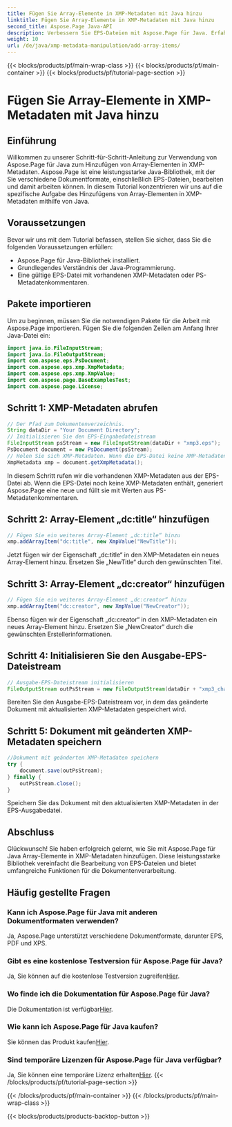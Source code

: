 ```yaml
---
title: Fügen Sie Array-Elemente in XMP-Metadaten mit Java hinzu
linktitle: Fügen Sie Array-Elemente in XMP-Metadaten mit Java hinzu
second_title: Aspose.Page Java-API
description: Verbessern Sie EPS-Dateien mit Aspose.Page für Java. Erfahren Sie, wie Sie Array-Elemente mühelos zu XMP-Metadaten hinzufügen. Folgen Sie jetzt unserer Schritt-für-Schritt-Anleitung!
weight: 10
url: /de/java/xmp-metadata-manipulation/add-array-items/
---
```


{{< blocks/products/pf/main-wrap-class >}}
{{< blocks/products/pf/main-container >}}
{{< blocks/products/pf/tutorial-page-section >}}

# Fügen Sie Array-Elemente in XMP-Metadaten mit Java hinzu

## Einführung
Willkommen zu unserer Schritt-für-Schritt-Anleitung zur Verwendung von Aspose.Page für Java zum Hinzufügen von Array-Elementen in XMP-Metadaten. Aspose.Page ist eine leistungsstarke Java-Bibliothek, mit der Sie verschiedene Dokumentformate, einschließlich EPS-Dateien, bearbeiten und damit arbeiten können. In diesem Tutorial konzentrieren wir uns auf die spezifische Aufgabe des Hinzufügens von Array-Elementen in XMP-Metadaten mithilfe von Java.
## Voraussetzungen
Bevor wir uns mit dem Tutorial befassen, stellen Sie sicher, dass Sie die folgenden Voraussetzungen erfüllen:
- Aspose.Page für Java-Bibliothek installiert.
- Grundlegendes Verständnis der Java-Programmierung.
- Eine gültige EPS-Datei mit vorhandenen XMP-Metadaten oder PS-Metadatenkommentaren.
## Pakete importieren
Um zu beginnen, müssen Sie die notwendigen Pakete für die Arbeit mit Aspose.Page importieren. Fügen Sie die folgenden Zeilen am Anfang Ihrer Java-Datei ein:
```java
import java.io.FileInputStream;
import java.io.FileOutputStream;
import com.aspose.eps.PsDocument;
import com.aspose.eps.xmp.XmpMetadata;
import com.aspose.eps.xmp.XmpValue;
import com.aspose.page.BaseExamplesTest;
import com.aspose.page.License;
```
## Schritt 1: XMP-Metadaten abrufen
```java
// Der Pfad zum Dokumentenverzeichnis.
String dataDir = "Your Document Directory";
// Initialisieren Sie den EPS-Eingabedateistream
FileInputStream psStream = new FileInputStream(dataDir + "xmp3.eps");
PsDocument document = new PsDocument(psStream);
// Holen Sie sich XMP-Metadaten. Wenn die EPS-Datei keine XMP-Metadaten enthält, erhalten wir eine neue, gefüllt mit Werten aus PS-Metadatenkommentaren (%%Creator, %%CreateDate, %%Title usw.).
XmpMetadata xmp = document.getXmpMetadata();
```
In diesem Schritt rufen wir die vorhandenen XMP-Metadaten aus der EPS-Datei ab. Wenn die EPS-Datei noch keine XMP-Metadaten enthält, generiert Aspose.Page eine neue und füllt sie mit Werten aus PS-Metadatenkommentaren.
## Schritt 2: Array-Element „dc:title“ hinzufügen
```java
// Fügen Sie ein weiteres Array-Element „dc:title“ hinzu
xmp.addArrayItem("dc:title", new XmpValue("NewTitle"));
```
Jetzt fügen wir der Eigenschaft „dc:title“ in den XMP-Metadaten ein neues Array-Element hinzu. Ersetzen Sie „NewTitle“ durch den gewünschten Titel.
## Schritt 3: Array-Element „dc:creator“ hinzufügen
```java
// Fügen Sie ein weiteres Array-Element „dc:creator“ hinzu
xmp.addArrayItem("dc:creator", new XmpValue("NewCreator"));
```
Ebenso fügen wir der Eigenschaft „dc:creator“ in den XMP-Metadaten ein neues Array-Element hinzu. Ersetzen Sie „NewCreator“ durch die gewünschten Erstellerinformationen.
## Schritt 4: Initialisieren Sie den Ausgabe-EPS-Dateistream
```java
// Ausgabe-EPS-Dateistream initialisieren
FileOutputStream outPsStream = new FileOutputStream(dataDir + "xmp3_changed.eps");
```
Bereiten Sie den Ausgabe-EPS-Dateistream vor, in dem das geänderte Dokument mit aktualisierten XMP-Metadaten gespeichert wird.
## Schritt 5: Dokument mit geänderten XMP-Metadaten speichern
```java
//Dokument mit geänderten XMP-Metadaten speichern
try {			
    document.save(outPsStream);
} finally {
    outPsStream.close();
}
```
Speichern Sie das Dokument mit den aktualisierten XMP-Metadaten in der EPS-Ausgabedatei.
## Abschluss
Glückwunsch! Sie haben erfolgreich gelernt, wie Sie mit Aspose.Page für Java Array-Elemente in XMP-Metadaten hinzufügen. Diese leistungsstarke Bibliothek vereinfacht die Bearbeitung von EPS-Dateien und bietet umfangreiche Funktionen für die Dokumentenverarbeitung.
## Häufig gestellte Fragen

### Kann ich Aspose.Page für Java mit anderen Dokumentformaten verwenden?
Ja, Aspose.Page unterstützt verschiedene Dokumentformate, darunter EPS, PDF und XPS.
### Gibt es eine kostenlose Testversion für Aspose.Page für Java?
 Ja, Sie können auf die kostenlose Testversion zugreifen[Hier](https://releases.aspose.com/).
### Wo finde ich die Dokumentation für Aspose.Page für Java?
 Die Dokumentation ist verfügbar[Hier](https://reference.aspose.com/page/java/).
### Wie kann ich Aspose.Page für Java kaufen?
 Sie können das Produkt kaufen[Hier](https://purchase.aspose.com/buy).
### Sind temporäre Lizenzen für Aspose.Page für Java verfügbar?
 Ja, Sie können eine temporäre Lizenz erhalten[Hier](https://purchase.aspose.com/temporary-license/).
{{< /blocks/products/pf/tutorial-page-section >}}

{{< /blocks/products/pf/main-container >}}
{{< /blocks/products/pf/main-wrap-class >}}

{{< blocks/products/products-backtop-button >}}
